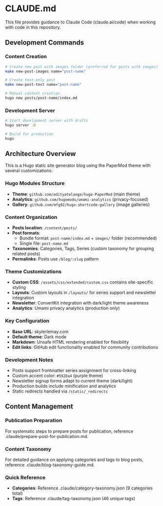 # CLAUDE.md

This file provides guidance to Claude Code (claude.ai/code) when working with code in this repository.

## Development Commands

### Content Creation
```bash
# Create new post with images folder (preferred for posts with images)
make new-post-images name="post-name"

# Create text-only post
make new-post-text name="post-name"

# Manual content creation
hugo new posts/post-name/index.md
```

### Development Server
```bash
# Start development server with drafts
hugo server -D

# Build for production
hugo
```

## Architecture Overview

This is a Hugo static site generator blog using the PaperMod theme with several customizations:

### Hugo Modules Structure
- **Theme**: `github.com/adityatelange/hugo-PaperMod` (main theme)
- **Analytics**: `github.com/hugomods/umami-analytics` (privacy-focused)
- **Gallery**: `github.com/mfg92/hugo-shortcode-gallery` (image galleries)

### Content Organization
- **Posts location**: `/content/posts/`
- **Post formats**: 
  - Bundle format: `post-name/index.md` + `images/` folder (recommended)
  - Single file: `post-name.md`
- **Taxonomies**: Categories, Tags, Series (custom taxonomy for grouping related posts)
- **Permalinks**: Posts use `/blog/:slug` pattern

### Theme Customizations
- **Custom CSS**: `/assets/css/extended/custom.css` contains site-specific styling
- **Layouts**: Custom layouts in `/layouts/` for series support and newsletter integration
- **Newsletter**: ConvertKit integration with dark/light theme awareness
- **Analytics**: Umami privacy analytics (production only)

### Key Configuration
- **Base URL**: skylerlemay.com
- **Default theme**: Dark mode
- **Markdown**: Unsafe HTML rendering enabled for flexibility
- **Edit links**: GitHub edit functionality enabled for community contributions

### Development Notes
- Posts support frontmatter series assignment for cross-linking
- Custom accent color: `#5928a4` (purple theme)
- Newsletter signup forms adapt to current theme (dark/light)
- Production builds include minification and analytics
- Static redirects handled via `/static/_redirects`

## Content Management

### Publication Preparation
For systematic steps to prepare posts for publication, reference .claude/prepare-post-for-publication.md.

### Content Taxonomy
For detailed guidance on applying categories and tags to blog posts, reference .claude/blog-taxonomy-guide.md.

### Quick Reference
- **Categories**: Reference .claude/category-taxonomy.json (9 categories total)
- **Tags**: Reference .claude/tag-taxonomy.json (46 unique tags)
